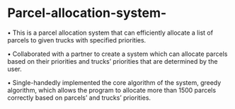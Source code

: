 # Parcel-allocation-system-
• This is a parcel allocation system that can efficiently allocate a list of parcels to given trucks with specified priorities. 

• Collaborated with a partner to create a system which can allocate parcels based on their priorities and trucks’
priorities that are determined by the user.

• Single-handedly implemented the core algorithm of the system, greedy algorithm, which allows the program to
allocate more than 1500 parcels correctly based on parcels’ and trucks’ priorities.
